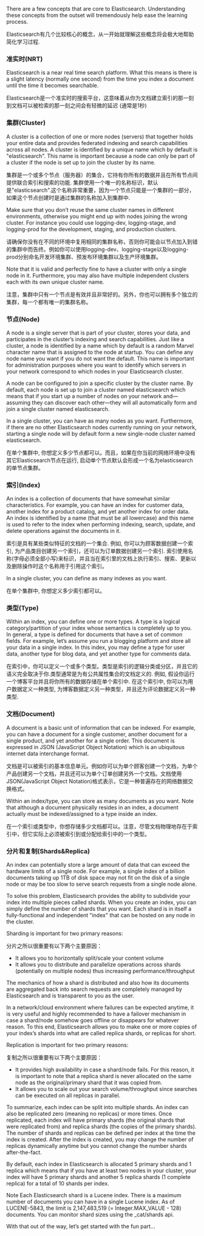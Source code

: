 There are a few concepts that are core to Elasticsearch. Understanding these concepts from the outset will tremendously help ease the learning process.

Elasticsearch有几个比较核心的概念，从一开始就理解这些概念将会极大地帮助简化学习过程.

### 准实时(NRT)

Elasticsearch is a near real time search platform. What this means is there is a slight latency (normally one second) from the time you index a document until the time it becomes searchable.

Elasticsearch是一个准实时的搜索平台，这意味着从你为文档建立索引的那一刻到文档可以被检索的那一刻之间会有轻微的延迟 (通常是1秒)

### 集群(Cluster)

A cluster is a collection of one or more nodes (servers) that together holds your entire data and provides federated indexing and search capabilities across all nodes. A cluster is identified by a unique name which by default is "elasticsearch". This name is important because a node can only be part of a cluster if the node is set up to join the cluster by its name.

集群是一个或多个节点（服务器）的集合，它持有你所有的数据并且在所有节点间提供联合索引和搜索的功能. 集群使用一个唯一的名称标识，默认是"elasticsearch".这个名称非常重要，因为一个节点只能是一个集群的一部分，如果这个节点创建时是通过集群的名称加入到集群中.

Make sure that you don’t reuse the same cluster names in different environments, otherwise you might end up with nodes joining the wrong cluster. For instance you could use logging-dev, logging-stage, and logging-prod for the development, staging, and production clusters.

请确保你没有在不同的环境中复用相同的集群名称，否则你可能会以节点加入到错的集群中而告终。例如你可以使用logging-dev、logging-stage以及logging-prod分别命名开发环境集群、预发布环境集群以及生产环境集群。

Note that it is valid and perfectly fine to have a cluster with only a single node in it. Furthermore, you may also have multiple independent clusters each with its own unique cluster name.

注意，集群中只有一个节点是有效并且非常好的。另外，你也可以拥有多个独立的集群，每一个都有唯一的集群名称。

### 节点(Node)

A node is a single server that is part of your cluster, stores your data, and participates in the cluster’s indexing and search capabilities. Just like a cluster, a node is identified by a name which by default is a random Marvel character name that is assigned to the node at startup. You can define any node name you want if you do not want the default. This name is important for administration purposes where you want to identify which servers in your network correspond to which nodes in your Elasticsearch cluster.

A node can be configured to join a specific cluster by the cluster name. By default, each node is set up to join a cluster named elasticsearch which means that if you start up a number of nodes on your network and—assuming they can discover each other—they will all automatically form and join a single cluster named elasticsearch.



In a single cluster, you can have as many nodes as you want. Furthermore, if there are no other Elasticsearch nodes currently running on your network, starting a single node will by default form a new single-node cluster named elasticsearch.

在单个集群中, 你想定义多少节点都可以。而且，如果在你当前的网络环境中没有其它Elasticsearch节点在运行, 启动单个节点默认会形成一个名为elasticsearch的单节点集群。


### 索引(Index)

An index is a collection of documents that have somewhat similar characteristics. For example, you can have an index for customer data, another index for a product catalog, and yet another index for order data. An index is identified by a name (that must be all lowercase) and this name is used to refer to the index when performing indexing, search, update, and delete operations against the documents in it.

索引是具有某些类似特征的文档的一个集合. 例如, 你可以为顾客数据创建一个索引, 为产品类目创建另一个索引，还可以为订单数据创建另一个索引. 索引使用名称(字母必须全部小写)来标识，并且当在索引里的文档上执行索引、搜索、更新以及删除操作时这个名称用于引用这个索引。

In a single cluster, you can define as many indexes as you want.

在单个集群中, 你想定义多少索引都可以。

### 类型(Type)

Within an index, you can define one or more types. A type is a logical category/partition of your index whose semantics is completely up to you. In general, a type is defined for documents that have a set of common fields. For example, let’s assume you run a blogging platform and store all your data in a single index. In this index, you may define a type for user data, another type for blog data, and yet another type for comments data.

在索引中，你可以定义一个或多个类型。类型是索引的逻辑分类或分区，并且它的语义完全取决于你.类型通常是为有公共属性集合的文档定义的. 例如, 假设你运行一个博客平台并且将你所有的数据存储在单个索引中. 在这个索引中, 你可以为用户数据定义一种类型, 为博客数据定义另一种类型，并且还为评论数据定义另一种类型.


### 文档(Document)

A document is a basic unit of information that can be indexed. For example, you can have a document for a single customer, another document for a single product, and yet another for a single order. This document is expressed in JSON (JavaScript Object Notation) which is an ubiquitous internet data interchange format.

文档是可以被索引的基本信息单元。例如你可以为单个顾客创建一个文档，为单个产品创建另一个文档，并且还可以为单个订单创建另外一个文档。文档使用JSON(JavaScript Object Notation)格式表示，它是一种普遍存在的网络数据交换格式。

Within an index/type, you can store as many documents as you want. Note that although a document physically resides in an index, a document actually must be indexed/assigned to a type inside an index.

在一个索引或类型中，你想存储多少文档都可以。注意，尽管文档物理地存在于索引中，但它实际上必须被索引到或分配给索引中的一个类型。

### 分片和复制(Shards&Replica)

An index can potentially store a large amount of data that can exceed the hardware limits of a single node. For example, a single index of a billion documents taking up 1TB of disk space may not fit on the disk of a single node or may be too slow to serve search requests from a single node alone.

To solve this problem, Elasticsearch provides the ability to subdivide your index into multiple pieces called shards. When you create an index, you can simply define the number of shards that you want. Each shard is in itself a fully-functional and independent "index" that can be hosted on any node in the cluster.

Sharding is important for two primary reasons:

分片之所以很重要有以下两个主要原因：

* It allows you to horizontally split/scale your content volume
* It allows you to distribute and parallelize operations across shards (potentially on multiple nodes) thus increasing performance/throughput

The mechanics of how a shard is distributed and also how its documents are aggregated back into search requests are completely managed by Elasticsearch and is transparent to you as the user.

In a network/cloud environment where failures can be expected anytime, it is very useful and highly recommended to have a failover mechanism in case a shard/node somehow goes offline or disappears for whatever reason. To this end, Elasticsearch allows you to make one or more copies of your index’s shards into what are called replica shards, or replicas for short.

Replication is important for two primary reasons:

复制之所以很重要有以下两个主要原因：

* It provides high availability in case a shard/node fails. For this reason, it is important to note that a replica shard is never allocated on the same node as the original/primary shard that it was copied from.
* It allows you to scale out your search volume/throughput since searches can be executed on all replicas in parallel.

To summarize, each index can be split into multiple shards. An index can also be replicated zero (meaning no replicas) or more times. Once replicated, each index will have primary shards (the original shards that were replicated from) and replica shards (the copies of the primary shards). The number of shards and replicas can be defined per index at the time the index is created. After the index is created, you may change the number of replicas dynamically anytime but you cannot change the number shards after-the-fact.

By default, each index in Elasticsearch is allocated 5 primary shards and 1 replica which means that if you have at least two nodes in your cluster, your index will have 5 primary shards and another 5 replica shards (1 complete replica) for a total of 10 shards per index.

Note
Each Elasticsearch shard is a Lucene index. There is a maximum number of documents you can have in a single Lucene index. As of LUCENE-5843, the limit is 2,147,483,519 (= Integer.MAX_VALUE - 128) documents. You can monitor shard sizes using the _cat/shards api.

With that out of the way, let’s get started with the fun part…